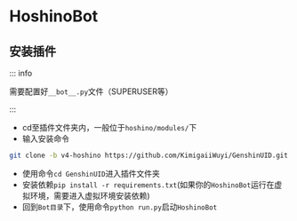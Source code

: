 # HoshinoBot<Badge type="tip" text="简单" />

## 安装插件

::: info

需要配置好`__bot__.py`文件（SUPERUSER等）

:::

- cd至插件文件夹内，一般位于`hoshino/modules/`下
- 输入安装命令

```sh
git clone -b v4-hoshino https://github.com/KimigaiiWuyi/GenshinUID.git --depth=1 --single-branch
```

- 使用命令`cd GenshinUID`进入插件文件夹
- 安装依赖`pip install -r requirements.txt`(如果你的`HoshinoBot`运行在虚拟环境，需要进入虚拟环境安装依赖)
- 回到`Bot目录`下，使用命令`python run.py`启动`HoshinoBot`
